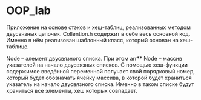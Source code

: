 # OOP_lab
Приложение на основе стэков и хеш-таблиц, реализованных методом двусвязных цепочек.
Collention.h содержит в себе весь основной код. Именно в нём реализован шаблонный класс, который основан на хеш-таблице. 

Node – элемент двусвязного списка. При этом arr** Node – массив указателей на начало двусвязных списков. 
С помощью хеш-функции содержимое введённой переменной получает свой порядковый номер, который будет обозначать ячейку массива, 
   в которой будет храниться указатель на начало двусвязного списка. Именно в таком списке будут храниться все элементы, хеш которых совпадает.
